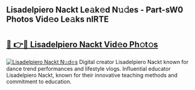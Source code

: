 ## Lisadelpiero Nackt Le𝚊k𝚎d N𝚞𝚍es - Part-sW0 Photos Vid𝚎o Le𝚊ks nlRTE

# <h2><a href="http://fb07dac.evod.top/?m=Lisadelpiero+Nackt">🔗 👉🔴 Lisadelpiero Nackt Vid𝚎o Ph𝚘t𝚘s</a></h2>

[![Lisadelpiero Nackt N𝚞d𝚎s](https://i.imgur.com/8V9OHl7.gif)](http://fb07dac.evod.top/?m=Lisadelpiero+Nackt)
Digital creator Lisadelpiero Nackt known for dance trend performances and lifestyle vlogs. Influential educator Lisadelpiero Nackt, known for their innovative teaching methods and commitment to education. 
